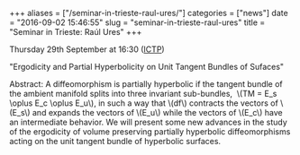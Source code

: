 +++
aliases = ["/seminar-in-trieste-raul-ures/"]
categories = ["news"]
date = "2016-09-02 15:46:55"
slug = "seminar-in-trieste-raul-ures"
title = "Seminar in Trieste: Raúl Ures"
+++

Thursday 29th September at 16:30
([ICTP](http://www.ictp.it/research/math/seminars.aspx))

"Ergodicity and Partial Hyperbolicity on Unit Tangent Bundles of
Sufaces"

Abstract: A diffeomorphism is partially hyperbolic if the tangent bundle
of the ambient manifold splits into three invariant sub-bundles,  \\(TM
= E\_s \\oplus E\_c \\oplus E\_u\\), in such a way that \\(df\\)
contracts the vectors of \\(E\_s\\) and expands the vectors of
\\(E\_u\\) while the vectors of \\(E\_c\\) have an intermediate
behavior. We will present some new advances in the study of the
ergodicity of volume preserving partially hyperbolic diffeomorphisms
acting on the unit tangent bundle of hyperbolic surfaces.
